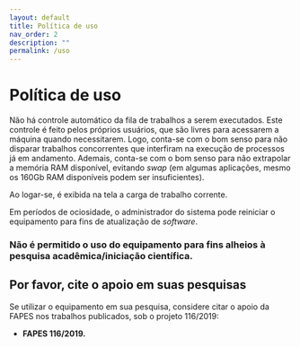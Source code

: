 ```yaml
---
layout: default
title: Política de uso
nav_order: 2
description: ""
permalink: /uso
---
```


# Política de uso

Não há controle automático da fila de trabalhos a serem executados. Este controle é feito pelos próprios usuários, que são livres para acessarem a máquina quando necessitarem. Logo, conta-se com o bom senso para não disparar trabalhos concorrentes que interfiram na execução de processos já em andamento. Ademais, conta-se com o bom senso para não extrapolar a memória RAM disponível, evitando *swap* (em algumas aplicações, mesmo os 160Gb RAM disponíveis podem ser insuficientes).

Ao logar-se, é exibida na tela a carga de trabalho corrente.

Em períodos de ociosidade, o administrador do sistema pode reiniciar o equipamento para fins de atualização de *software*.


### Não é permitido o uso do equipamento para fins alheios à pesquisa acadêmica/iniciação científica.


## Por favor, cite o apoio em suas pesquisas

Se utilizar o equipamento em sua pesquisa, considere citar o apoio da FAPES nos trabalhos publicados, sob o projeto 116/2019:
- **FAPES 116/2019.**